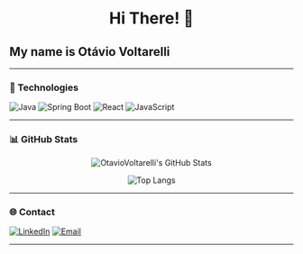 <h1 align="center">Hi There! 👋</h1>

## My name is Otávio Voltarelli

---

### 🔧 Technologies

![Java](https://img.shields.io/badge/Java-ED8B00?style=for-the-badge&logo=java&logoColor=white)
![Spring Boot](https://img.shields.io/badge/Spring_Boot-6DB33F?style=for-the-badge&logo=spring-boot&logoColor=white)
![React](https://img.shields.io/badge/React-20232A?style=for-the-badge&logo=react&logoColor=61DAFB)
![JavaScript](https://img.shields.io/badge/JavaScript-F7DF1E?style=for-the-badge&logo=javascript&logoColor=black)

---

### 📊 GitHub Stats

<div align="center">

![OtavioVoltarelli's GitHub Stats](https://github-readme-stats.vercel.app/api?username=OtavioVoltarelli&show_icons=true&theme=radical&count_private=true)

![Top Langs](https://github-readme-stats.vercel.app/api/top-langs/?username=OtavioVoltarelli&layout=compact&theme=transparent)

</div>

---

### 🌐 Contact

[![LinkedIn](https://img.shields.io/badge/-LinkedIn-0077B5?style=for-the-badge&logo=linkedin&logoColor=white)](https://www.linkedin.com/in/otaviovoltarelli)
[![Email](https://img.shields.io/badge/-Email-D14836?style=for-the-badge&logo=gmail&logoColor=white)](mailto:otavio.voltarelli@hotmail.com)

---
